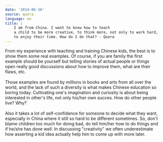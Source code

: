 ```yaml
---
date: '2014-06-16'
source: quora
language: en
title: |
    I am from China. I want to know how to teach
    a child to be more creative, to think more, not only to work hard, but
    to enjoy their time. How do I do that? - Quora
---
```


From my experience with teaching and training Chinese kids, the best is
to show them some real examples. Of course, if you are family the first
example should be yourself but telling stories of actual people or
things open really good discussions about how to improve them, what are
their flaws, etc.\
\
Those examples are found by millions in books and arts from all over the
world, and the lack of such a diversity is what makes Chinese education
so boring today. Cultivating one\'s imagination and curiosity is about
being interested in other\'s life, not only his/her own succes. How do
other people live? Why?\
\
Also it takes a lot of self-confidence for someone to decide what they
want, especially in China where it still so hard to be different
sometimes. So, don\'t blame children too much for doing bad, do tell
him/her how to do things and if he/she has done well. In discussing
\"creativity\" we often underestimate how asserting a kid idea actually
help him to come up with more later.
